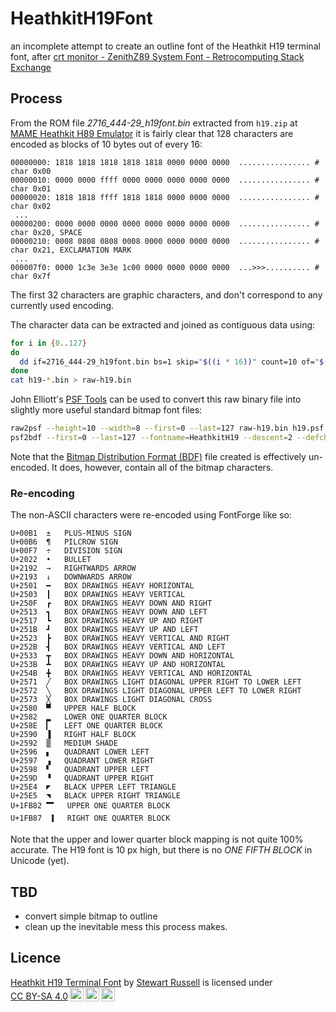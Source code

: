# HeathkitH19Font
an incomplete attempt to create an outline font of the Heathkit H19 terminal font, after [crt monitor - ZenithZ89 System Font - Retrocomputing Stack Exchange](https://retrocomputing.stackexchange.com/questions/29979/zenithz89-system-font)

## Process

From the ROM file *2716_444-29_h19font.bin* extracted from `h19.zip` at [MAME Heathkit H89 Emulator](https://heathkit.garlanger.com/emulator/mame/) it is fairly clear that 128 characters are encoded as blocks of 10 bytes out of every 16:

```
00000000: 1818 1818 1818 1818 1818 0000 0000 0000  ................ # char 0x00
00000010: 0000 0000 ffff 0000 0000 0000 0000 0000  ................ # char 0x01
00000020: 1818 1818 ffff 1818 1818 0000 0000 0000  ................ # char 0x02
 ...
00000200: 0000 0000 0000 0000 0000 0000 0000 0000  ................ # char 0x20, SPACE
00000210: 0008 0808 0808 0008 0000 0000 0000 0000  ................ # char 0x21, EXCLAMATION MARK
 ...
000007f0: 0000 1c3e 3e3e 1c00 0000 0000 0000 0000  ...>>>.......... # char 0x7f
```

The first 32 characters are graphic characters, and don't correspond to any currently used encoding.

The character data can be extracted and joined as contiguous data using:

```sh
for i in {0..127}
do
  dd if=2716_444-29_h19font.bin bs=1 skip="$((i * 16))" count=10 of="$(printf 'h19-%02x.bin' ${i})" status=none
done
cat h19-*.bin > raw-h19.bin
```

John Elliott's [PSF Tools](https://www.seasip.info/Unix/PSF/index.html) can be used to convert this raw binary file into slightly more useful standard bitmap font files:

```sh
raw2psf --height=10 --width=8 --first=0 --last=127 raw-h19.bin h19.psf
psf2bdf --first=0 --last=127 --fontname=HeathkitH19 --descent=2 --defchar=9 h19.psf HeathkitH19.bdf
```

Note that the [Bitmap Distribution Format (BDF)](https://en.wikipedia.org/wiki/Glyph_Bitmap_Distribution_Format) file created is effectively un-encoded. It does, however, contain all of the bitmap characters.

### Re-encoding

The non-ASCII characters were re-encoded using FontForge like so:

```
U+00B1	±	PLUS-MINUS SIGN
U+00B6	¶	PILCROW SIGN
U+00F7	÷	DIVISION SIGN
U+2022	•	BULLET
U+2192	→	RIGHTWARDS ARROW
U+2193	↓	DOWNWARDS ARROW
U+2501	━	BOX DRAWINGS HEAVY HORIZONTAL
U+2503	┃	BOX DRAWINGS HEAVY VERTICAL
U+250F	┏	BOX DRAWINGS HEAVY DOWN AND RIGHT
U+2513	┓	BOX DRAWINGS HEAVY DOWN AND LEFT
U+2517	┗	BOX DRAWINGS HEAVY UP AND RIGHT
U+251B	┛	BOX DRAWINGS HEAVY UP AND LEFT
U+2523	┣	BOX DRAWINGS HEAVY VERTICAL AND RIGHT
U+252B	┫	BOX DRAWINGS HEAVY VERTICAL AND LEFT
U+2533	┳	BOX DRAWINGS HEAVY DOWN AND HORIZONTAL
U+253B	┻	BOX DRAWINGS HEAVY UP AND HORIZONTAL
U+254B	╋	BOX DRAWINGS HEAVY VERTICAL AND HORIZONTAL
U+2571	╱	BOX DRAWINGS LIGHT DIAGONAL UPPER RIGHT TO LOWER LEFT
U+2572	╲	BOX DRAWINGS LIGHT DIAGONAL UPPER LEFT TO LOWER RIGHT
U+2573	╳	BOX DRAWINGS LIGHT DIAGONAL CROSS
U+2580	▀	UPPER HALF BLOCK
U+2582	▂	LOWER ONE QUARTER BLOCK
U+258E	▎	LEFT ONE QUARTER BLOCK
U+2590	▐	RIGHT HALF BLOCK
U+2592	▒	MEDIUM SHADE
U+2596	▖	QUADRANT LOWER LEFT
U+2597	▗	QUADRANT LOWER RIGHT
U+2598	▘	QUADRANT UPPER LEFT
U+259D	▝	QUADRANT UPPER RIGHT
U+25E4	◤	BLACK UPPER LEFT TRIANGLE
U+25E5	◥	BLACK UPPER RIGHT TRIANGLE
U+1FB82	🮂	UPPER ONE QUARTER BLOCK
U+1FB87	🮇	RIGHT ONE QUARTER BLOCK
```

Note that the upper and lower quarter block mapping is not quite 100% accurate. The H19 font is 10 px high, but there is no *ONE FIFTH BLOCK* in Unicode (yet).

## TBD

* convert simple bitmap to outline
* clean up the inevitable mess this process makes.

## Licence

 <p xmlns:cc="http://creativecommons.org/ns#" xmlns:dct="http://purl.org/dc/terms/"><a property="dct:title" rel="cc:attributionURL" href="https://github.com/scruss/HeathkitH19Font">Heathkit H19 Terminal Font</a> by <a rel="cc:attributionURL dct:creator" property="cc:attributionName" href="https://scruss.com/blog/">Stewart Russell</a> is licensed under <a href="https://creativecommons.org/licenses/by-sa/4.0/?ref=chooser-v1" target="_blank" rel="license noopener noreferrer" style="display:inline-block;">CC BY-SA 4.0<img style="height:22px!important;margin-left:3px;vertical-align:text-bottom;" src="https://mirrors.creativecommons.org/presskit/icons/cc.svg?ref=chooser-v1" alt=""><img style="height:22px!important;margin-left:3px;vertical-align:text-bottom;" src="https://mirrors.creativecommons.org/presskit/icons/by.svg?ref=chooser-v1" alt=""><img style="height:22px!important;margin-left:3px;vertical-align:text-bottom;" src="https://mirrors.creativecommons.org/presskit/icons/sa.svg?ref=chooser-v1" alt=""></a></p> 
